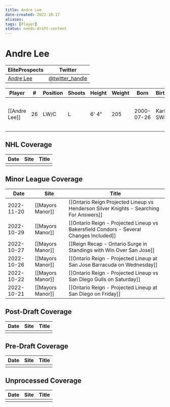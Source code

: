 ```yaml
---
title: Andre Lee
date-created: 2022-10-17
aliases: 
tags: [Player]
status: needs-draft-content
---
```


# Andre Lee

| EliteProspects | Twitter                                 |
| ----------------------- | --------------------------------------- |
| [Andre Lee](https://www.eliteprospects.com/player/350001/andre-lee)           | [@twitter_handle](https://twitter.com/) | 

| Player        | \#  | Position | Shoots | Height | Weight | Born       | Birthplace    | Draft                        |
| ------------- | --- | -------- | ------ | ------ | ------ | ---------- | ------------- | ---------------------------- |
| [[Andre Lee]] | 26  | LW/C     | L      | 6' 4"  | 205    | 2000-07-26 | Karlstad, SWE | LAK 7th Rd 2019, 188 overall | 



## NHL  Coverage
| Date | Site | Title |
| ---- | ---- | ----- |
|      |      |       |



## Minor League Coverage
| Date       | Site             | Title                                                                                  |
| ---------- | ---------------- | -------------------------------------------------------------------------------------- |
| 2022-11-20 | [[Mayors Manor]] | [[Ontario Reign Projected Lineup vs Henderson Silver Knights - Searching For Answers]] |
| 2022-10-29 | [[Mayors Manor]] | [[Ontario Reign - Projected Lineup vs Bakersfield Condors - Several Changes Included]] |
| 2022-10-27 | [[Mayors Manor]] | [[Reign Recap - Ontario Surge in Standings with Win Over San Jose]]                    |
| 2022-10-26 | [[Mayors Manor]] | [[Ontario Reign - Projected Lineup at San Jose Barracuda on Wednesday]]                |
| 2022-10-22 | [[Mayors Manor]] | [[Ontario Reign - Projected Lineup vs San Diego Gulls on Saturday]]                    |
| 2022-10-21 | [[Mayors Manor]] | [[Ontario Reign - Projected Lineup at San Diego on Friday]]                            |



## Post-Draft Coverage
| Date | Site | Title |
| ---- | ---- | ----- |
|      |      |       |



## Pre-Draft Coverage
| Date | Site | Title |
| ---- | ---- | ----- |
|      |      |       |


## Unprocessed Coverage
| Date | Site | Title |
| ---- | ---- | ----- |
|      |      |       |
